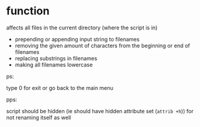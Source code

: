 function
=

affects all files in the current directory (where the script is in)

* prepending or appending input string to filenames
* removing the given amount of characters from the beginning or end of filenames
* replacing substrings in filenames
* making all filenames lowercase

ps:

type 0 for exit or go back to the main menu

pps:

script should be hidden (ie should have hidden attribute set (`attrib +h`)) for not renaming itself as well
